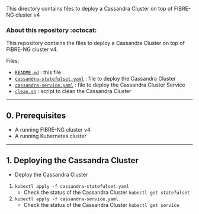 This directory contains files to deploy a Cassandra Cluster on top of FIBRE-NG cluster v4

### About this repository :octocat:
This repository contains the files to deploy a Cassandra Cluster on top of FIBRE-NG cluster v4. 

Files:
* [`README.md`](https://github.com/romoreira/SFI2-Distributed-Orchestration/blob/main/2nd/v4/README.md) : this file
* [`cassandra-statefulset.yaml`](https://github.com/romoreira/SFI2-Distributed-Orchestration/blob/main/2nd/v4/cassandra-statefulset.yaml) : file to deploy the Cassandra Cluster
* [`cassandra-service.yaml`](https://github.com/romoreira/SFI2-Distributed-Orchestration/blob/main/2nd/v4/service.yaml) : file to deploy the Cassandra Cluster Service
* [`clean.sh`](https://github.com/romoreira/SFI2-Distributed-Orchestration/blob/main/2nd/v4/clean.sh) : script to clean the Cassandra Cluster

---

## 0. Prerequisites
- A running FIBRE-NG cluster v4
- A running Kubernetes cluster

---

## 1. Deploying the Cassandra Cluster
- Deploy the Cassandra Cluster
1. ```kubectl apply -f cassandra-statefulset.yaml```
   - Check the status of the Cassandra Cluster
   ```kubectl get statefulset```
2. ```kubectl apply -f cassandra-service.yaml```
   - Check the status of the Cassandra Cluster
   ```kubectl get service```

